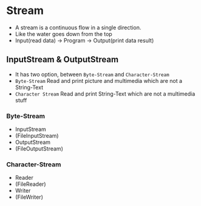 # Stream
- A stream is a continuous flow in a single direction.
- Like the water goes down from the top
- Input(read data) -> Program -> Output(print data result)

## InputStream & OutputStream
- It has two option, between `Byte-Stream` and `Character-Stream`
- `Byte-Stream` Read and print picture and multimedia which are not a String-Text
- `Character Stream` Read and print String-Text which are not a multimedia stuff

### Byte-Stream
- InputStream
- (FileInputStream)
- OutputStream
- (FileOutputStream)

### Character-Stream
- Reader
- (FileReader)
- Writer
- (FileWriter)
